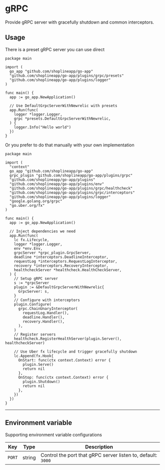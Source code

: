 # gRPC

Provide gRPC server with gracefully shutdown and common interceptors.

## Usage

There is a preset gRPC server you can use direct

```golang
package main

import (
  go_app "github.com/shoplineapp/go-app"
  "github.com/shoplineapp/go-app/plugins/grpc/presets"
  "github.com/shoplineapp/go-app/plugins/logger"
)

func main() {
  app := go_app.NewApplication()

  // Use DefaultGrpcServerWithNewrelic with presets
  app.Run(func(
    logger *logger.Logger,
    grpc *presets.DefaultGrpcServerWithNewrelic,
  ) {
    logger.Info("Hello world")
  })
}
```

Or you prefer to do that manually with your own implementation

```golang
package main

import (
  "context"
  go_app "github.com/shoplineapp/go-app"
  grpc_plugin "github.com/shoplineapp/go-app/plugins/grpc"
  "github.com/shoplineapp/go-app/plugins"
  "github.com/shoplineapp/go-app/plugins/env"
  "github.com/shoplineapp/go-app/plugins/grpc/healthcheck"
  "github.com/shoplineapp/go-app/plugins/grpc/interceptors"
  "github.com/shoplineapp/go-app/plugins/logger"
  "google.golang.org/grpc"
  "go.uber.org/fx"
)

func main() {
  app := go_app.NewApplication()

  // Inject dependencies we need
  app.Run(func(
    lc fx.Lifecycle,
    logger *logger.Logger,
    env *env.Env,
    grpcServer *grpc_plugin.GrpcServer,
    deadline *interceptors.DeadlineInterceptor,
    requestLog *interceptors.RequestLogInterceptor,
    recovery *interceptors.RecoveryInterceptor,
    healthcheckServer *healthcheck.HealthCheckServer,
  ) {
    // Setup gRPC server
    s := *grpcServer
    plugin := &DefaultGrpcServerWithNewrelic{
      GrpcServer: s,
    }
    // Configure with interceptors
    plugin.Configure(
      grpc.ChainUnaryInterceptor(
        requestLog.Handler(),
        deadline.Handler(),
        recovery.Handler(),
      ),
    )
    // Register servers
    healthcheck.RegisterHealthServer(plugin.Server(), healthcheckServer)

    // Use Uber fx lifecycle and trigger gracefully shutdown
    lc.Append(fx.Hook{
      OnStart: func(ctx context.Context) error {
        plugin.Serve()
        return nil
      },
      OnStop: func(ctx context.Context) error {
        plugin.Shutdown()
        return nil
      },
    })
  })
}
```

---

## Environment variable

Supporting environment variable configurations

| Key | Type | Description |
| --------- | --- | ---- |
| `PORT` | string | Control the port that gRPC server listen to, default: `3000` |


